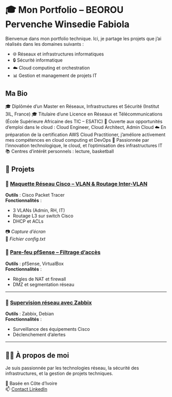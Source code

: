 # 🎓 Mon Portfolio – BEOROU Pervenche Winsedie Fabiola

Bienvenue dans mon portfolio technique. Ici, je partage les projets que j’ai réalisés dans les domaines suivants :  
- 🌐 Réseaux et infrastructures informatiques
- 🔒 Sécurité informatique
- ☁️ Cloud computing et orchestration
- 📊 Gestion et management de projets IT

**Ma Bio**
-

🎓 Diplômée d’un Master en Réseaux, Infrastructures et Sécurité (Institut 3IL, France)
🎓 Titulaire d’une Licence en Réseaux et Télécommunications (École Supérieure Africaine des TIC – ESATIC)
💼 Ouverte aux opportunités d’emploi dans le cloud : Cloud Engineer, Cloud Architect, Admin Cloud
☁️ En préparation de la certification AWS Cloud Practitioner, j’améliore activement mes compétences en cloud computing et DevOps
🚀 Passionnée par l’innovation technologique, le cloud, et l’optimisation des infrastructures IT
📚 Centres d’intérêt personnels : lecture, basketball
## 📁 Projets

### 🔹 [Maquette Réseau Cisco – VLAN & Routage Inter-VLAN](./projets/maquette_vlan/)
**Outils** : Cisco Packet Tracer  
**Fonctionnalités** :
- 3 VLANs (Admin, RH, IT)
- Routage L3 sur switch Cisco
- DHCP et ACLs

📷 *Capture d’écran*  
📝 *Fichier config.txt*



### 🔹 [Pare-feu pfSense – Filtrage d’accès](./projets/firewall_pfsense/)
**Outils** : pfSense, VirtualBox  
**Fonctionnalités** :
- Règles de NAT et firewall
- DMZ et segmentation réseau

---

### 🔹 [Supervision réseau avec Zabbix](./projets/supervision_zabbix/)
**Outils** : Zabbix, Debian  
**Fonctionnalités** :
- Surveillance des équipements Cisco
- Déclenchement d’alertes

---

## 👩‍💻 À propos de moi

Je suis passionnée par les technologies réseau, la sécurité des infrastructures, et la gestion de projets techniques.

📍 Basée en Côte d’Ivoire  
📫 [Contact LinkedIn](https://www.linkedin.com/in/pervenche-winsedie-fabiola-beorou-a89a02182)  
